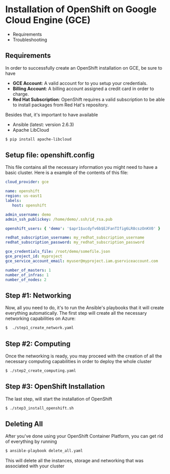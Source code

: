 # Installation of OpenShift on Google Cloud Engine (GCE)

* Requirements
* Troubleshooting

## Requirements

In order to successfully create an OpenShift installation on GCE, be sure to have
* **GCE Account**: A valid account for to you setup your credentials.
* **Billing Account**: A billing account assigned a credit card in order to charge.
* **Red Hat Subscription**: OpenShift requires a valid subscription to be able to install packages from Red Hat's repository.

Besides that, it's important to have available
* Ansible (latest: version 2.6.3)
* Apache LibCloud
```bash
$ pip install apache-libcloud
```

## Setup file: openshift.config

This file contains all the necessary information you might need to have a basic cluster. Here is a example of the contents of this file:

```yaml
cloud_provider: gce

name: openshift
region: us-east1
labels:
   host: openshift

admin_username: demo
admin_ssh_publickey: /home/demo/.ssh/id_rsa.pub

openshift_users: { 'demo': '$apr1$ucdyfv6b$EJFanTIfig6LR8cszOnKV0' }

redhat_subscription_username: my_redhat_subscription_username
redhat_subscription_password: my_redhat_subscription_password

gce_credentials_file: /root/demo/somefile.json
gce_project_id: myproject
gce_service_account_email: myuser@myproject.iam.gserviceaccount.com

number_of_masters: 1
number_of_infras: 1
number_of_nodes: 2
```

## Step #1: Networking 

Now, all you need to do, it's to run the Ansible's playbooks that it will create everything automatically. The first step will create all the necessary networking capabilities on Azure:

```bash
$  ./step1_create_network.yaml
```

## Step #2: Computing 

Once the networking is ready, you may proceed with the creation of all the necessary computing capabilities in order to deploy the whole cluster

```bash
$ ./step2_create_computing.yaml
```

## Step #3: OpenShift Installation

The last step, will start the installation of OpenShift 

```bash
$ ./step3_install_openshift.sh
```

## Deleting All

After you've done using your OpenShift Container Platform, you can get rid of everything by running

```bash
$ ansible-playbook delete_all.yaml
```

This will delete all the instances, storage and networking that was associated with your cluster
